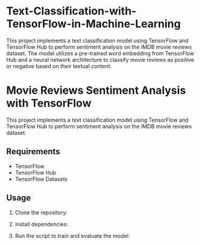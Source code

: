 # Text-Classification-with-TensorFlow-in-Machine-Learning
This project implements a text classification model using TensorFlow and TensorFlow Hub to perform sentiment analysis on the IMDB movie reviews dataset. The model utilizes a pre-trained word embedding from TensorFlow Hub and a neural network architecture to classify movie reviews as positive or negative based on their textual content.

# Movie Reviews Sentiment Analysis with TensorFlow

This project implements a text classification model using TensorFlow and TensorFlow Hub to perform sentiment analysis on the IMDB movie reviews dataset.

## Requirements

- TensorFlow
- TensorFlow Hub
- TensorFlow Datasets

## Usage

1. Clone the repository:

2. Install dependencies:

3. Run the script to train and evaluate the model:
